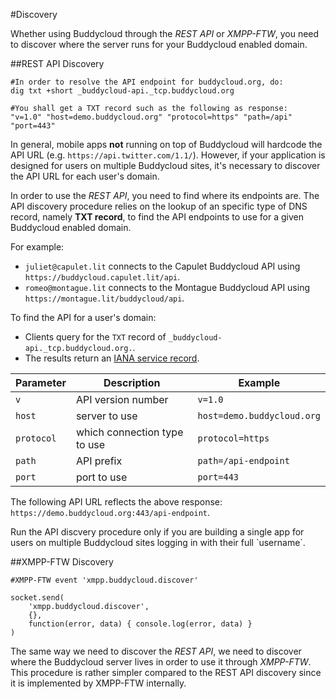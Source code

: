 #Discovery

Whether using Buddycloud through the *REST API* or *XMPP-FTW*, you need to discover where the server runs for your Buddycloud enabled domain.

##REST API Discovery

```plaintext
#In order to resolve the API endpoint for buddycloud.org, do:
dig txt +short _buddycloud-api._tcp.buddycloud.org
```

```plaintext
#You shall get a TXT record such as the following as response:
"v=1.0" "host=demo.buddycloud.org" "protocol=https" "path=/api" "port=443"
```

In general, mobile apps **not** running on top of Buddycloud will hardcode the API URL (e.g. `https://api.twitter.com/1.1/`). However, if your application is designed for users on multiple Buddycloud sites, it's necessary to discover the API URL for each user's domain. 

In order to use the *REST API*, you need to find where its endpoints are. The API discovery procedure relies on the lookup of an specific type of DNS record, namely **TXT record**, to find the API endpoints to use for a given Buddycloud enabled domain.

For example:

* `juliet@capulet.lit` connects to the Capulet Buddycloud API using `https://buddycloud.capulet.lit/api`.
* `romeo@montague.lit` connects to the Montague Buddycloud API using `https://montague.lit/buddycloud/api`.

To find the API for a user's domain:

- Clients query for the `TXT` record of `_buddycloud-api._tcp.buddycloud.org.`.  
- The results return an [IANA service record](http://www.iana.org/assignments/service-names-port-numbers/service-names-port-numbers.xhtml?search=buddycloud). 

Parameter | Description        | Example
----------|--------------------|----------
`v`       | API version number | `v=1.0`
`host`    | server to use      | `host=demo.buddycloud.org` 
`protocol`| which connection type to use | `protocol=https`
`path`    | API prefix         | `path=/api-endpoint`
`port`    | port to use        | `port=443`

The following API URL reflects the above response:  `https://demo.buddycloud.org:443/api-endpoint`.

<aside>Run the API discvery procedure only if you are building a single app for users on multiple Buddycloud sites logging in with their full `username`.</aside>

##XMPP-FTW Discovery

```plaintext
#XMPP-FTW event 'xmpp.buddycloud.discover'

socket.send(
    'xmpp.buddycloud.discover',
    {},
    function(error, data) { console.log(error, data) }
)
```

The same way we need to discover the *REST API*, we need to discover where the Buddycloud server lives in order to use it through *XMPP-FTW*. This procedure is rather simpler compared to the REST API discovery since it is implemented by XMPP-FTW internally.
